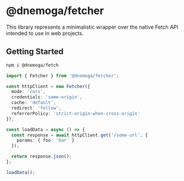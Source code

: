 # @dnemoga/fetcher
This library represents a minimalistic wrapper over the native Fetch API intended to use in web projects.

## Getting Started
```sh
npm i @dnemoga/fetch
```

```ts
import { Fetcher } from '@dnemoga/fetcher';

const httpClient = new Fetcher({
  mode: 'cors',
  credentials: 'same-origin',
  cache: 'default',
  redirect: 'follow',
  referrerPolicy: 'strict-origin-when-cross-origin'
});

const loadData = async () => {
  const response = await httpClient.get('/some-url', {
    params: { foo: 'bar' }
  });

  return response.json();
};

loadData();
```
